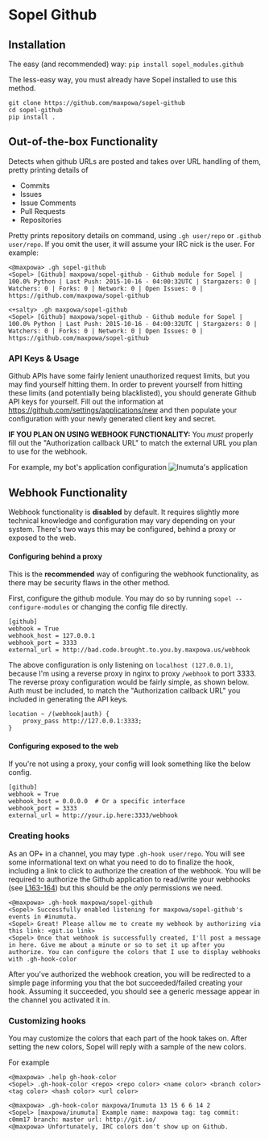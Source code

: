 # Sopel Github


## Installation

The easy (and recommended) way: `pip install sopel_modules.github`

The less-easy way, you must already have Sopel installed to use this method.
```
git clone https://github.com/maxpowa/sopel-github
cd sopel-github
pip install .
```

## Out-of-the-box Functionality

Detects when github URLs are posted and takes over URL handling of them, pretty printing details of

 * Commits
 * Issues
 * Issue Comments
 * Pull Requests
 * Repositories

Pretty prints repository details on command, using `.gh user/repo` or `.github user/repo`. If you omit the user, it will assume your IRC nick is the user. For example:

```
<@maxpowa> .gh sopel-github
<Sopel> [Github] maxpowa/sopel-github - Github module for Sopel | 100.0% Python | Last Push: 2015-10-16 - 04:00:32UTC | Stargazers: 0 | Watchers: 0 | Forks: 0 | Network: 0 | Open Issues: 0 | https://github.com/maxpowa/sopel-github

<+salty> .gh maxpowa/sopel-github
<Sopel> [Github] maxpowa/sopel-github - Github module for Sopel | 100.0% Python | Last Push: 2015-10-16 - 04:00:32UTC | Stargazers: 0 | Watchers: 0 | Forks: 0 | Network: 0 | Open Issues: 0 | https://github.com/maxpowa/sopel-github
```

### API Keys & Usage

Github APIs have some fairly lenient unauthorized request limits, but you may find yourself hitting them. In order to prevent yourself from hitting these limits (and potentially being blacklisted), you should generate Github API keys for yourself. Fill out the information at https://github.com/settings/applications/new and then populate your configuration with your newly generated client key and secret. 

__IF YOU PLAN ON USING WEBHOOK FUNCTIONALITY:__ You _must_ properly fill out the "Authorization callback URL" to match the external URL you plan to use for the webhook.

For example, my bot's application configuration
![Inumuta's application](https://u.xpw.us/gcfzum.png)


## Webhook Functionality

Webhook functionality is __disabled__ by default. It requires slightly more technical knowledge and configuration may vary depending on your system. There's two ways this may be configured, behind a proxy or exposed to the web.


#### Configuring behind a proxy
This is the __recommended__ way of configuring the webhook functionality, as there may be security flaws in the other method.

First, configure the github module. You may do so by running `sopel --configure-modules` or changing the config file directly.
```
[github]
webhook = True
webhook_host = 127.0.0.1
webhook_port = 3333
external_url = http://bad.code.brought.to.you.by.maxpowa.us/webhook
```
The above configuration is only listening on `localhost (127.0.0.1)`, because I'm using a reverse proxy in nginx to proxy `/webhook` to port 3333. The reverse proxy configuration would be fairly simple, as shown below. Auth must be included, to match the "Authorization callback URL" you included in generating the API keys.
```
location ~ /(webhook|auth) {
    proxy_pass http://127.0.0.1:3333;
}
``` 

#### Configuring exposed to the web
If you're not using a proxy, your config will look something like the below config.
```
[github]
webhook = True
webhook_host = 0.0.0.0  # Or a specific interface
webhook_port = 3333
external_url = http://your.ip.here:3333/webhook
```

### Creating hooks

As an OP+ in a channel, you may type `.gh-hook user/repo`. You will see some informational text on what you need to do to finalize the hook, including a link to click to authorize the creation of the webhook. You will be required to authorize the Github application to read/write your webhooks (see [L163-164](https://github.com/maxpowa/sopel-github/blob/master/sopel_modules/github/webhook.py#L163-L164)) but this should be the _only_ permissions we need. 

```
<@maxpowa> .gh-hook maxpowa/sopel-github
<Sopel> Successfully enabled listening for maxpowa/sopel-github's events in #inumuta.
<Sopel> Great! Please allow me to create my webhook by authorizing via this link: <git.io link>
<Sopel> Once that webhook is successfully created, I'll post a message in here. Give me about a minute or so to set it up after you authorize. You can configure the colors that I use to display webhooks with .gh-hook-color
```

After you've authorized the webhook creation, you will be redirected to a simple page informing you that the bot succeeded/failed creating your hook. Assuming it succeeded, you should see a generic message appear in the channel you activated it in.


### Customizing hooks

You may customize the colors that each part of the hook takes on. After setting the new colors, Sopel will reply with a sample of the new colors.

For example
```
<@maxpowa> .help gh-hook-color
<Sopel> .gh-hook-color <repo> <repo color> <name color> <branch color> <tag color> <hash color> <url color>

<@maxpowa> .gh-hook-color maxpowa/Inumuta 13 15 6 6 14 2
<Sopel> [maxpowa/inumuta] Example name: maxpowa tag: tag commit: c0mm17 branch: master url: http://git.io/
<@maxpowa> Unfortunately, IRC colors don't show up on Github.
```
